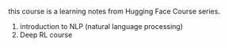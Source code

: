 this course is a learning notes from Hugging Face Course series.
1. introduction to NLP (natural language processing)
2. Deep RL course
